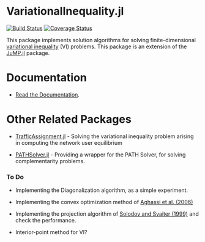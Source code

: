 # VariationalInequality.jl

[![Build Status](https://travis-ci.org/chkwon/VariationalInequality.jl.svg?branch=master)](https://travis-ci.org/chkwon/VariationalInequality.jl)
[![Coverage Status](https://coveralls.io/repos/github/chkwon/VariationalInequality.jl/badge.svg?branch=master)](https://coveralls.io/github/chkwon/VariationalInequality.jl?branch=master)


This package implements solution algorithms for solving finite-dimensional [variational inequality](https://en.wikipedia.org/wiki/Variational_inequality) (VI) problems. This package is an extension of the [JuMP.jl](https://github.com/JuliaOpt/JuMP.jl) package.

# Documentation

- [Read the Documentation](http://VariationalInequalityjl.readthedocs.org/).


# Other Related Packages

- [TrafficAssignment.jl](https://github.com/chkwon/TrafficAssignment.jl) - Solving the variational inequality problem arising in computing the network user equilibrium

- [PATHSolver.jl](https://github.com/chkwon/PATHSolver.jl) - Providing a wrapper for the PATH Solver, for solving complementarity problems.




### To Do

- Implementing the Diagonalization algorithm, as a simple experiment.

- Implementing the convex optimization method of [Aghassi et al. (2006)](http://dx.doi.org/10.1016/j.orl.2005.09.006)

- Implementing the projection algorithm of [Solodov and Svaiter (1999)](http://dx.doi.org/10.1137/S0363012997317475) and check the performance.

- Interior-point method for VI?
